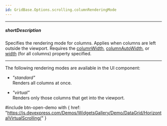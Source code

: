 ```yaml
---
id: GridBase.Options.scrolling.columnRenderingMode
---
```

---
##### shortDescription
Specifies the rendering mode for columns. Applies when columns are left outside the viewport. Requires the [columnWidth](/api-reference/10%20UI%20Components/GridBase/1%20Configuration/columnWidth.md '{basewidgetpath}/Configuration/#columnWidth'), [columnAutoWidth](/api-reference/10%20UI%20Components/GridBase/1%20Configuration/columnAutoWidth.md '{basewidgetpath}/Configuration/#columnAutoWidth'), or [width](/api-reference/_hidden/GridBaseColumn/width.md '{basewidgetpath}/Configuration/columns/#width') (for all columns) property specified.

---
The following rendering modes are available in the UI component: 

- *"standard"*        
Renders all columns at once.

- *"virtual"*     
Renders only those columns that get into the viewport.        

#include btn-open-demo with {
    href: "https://js.devexpress.com/Demos/WidgetsGallery/Demo/DataGrid/HorizontalVirtualScrolling/"
}
